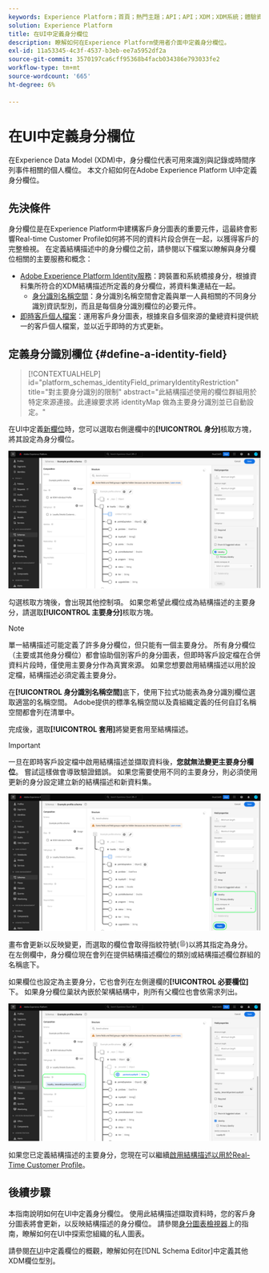 ```yaml
---
keywords: Experience Platform；首頁；熱門主題；API；API；XDM；XDM系統；體驗資料模型；資料模型；ui；工作區；身分；欄位；
solution: Experience Platform
title: 在UI中定義身分欄位
description: 瞭解如何在Experience Platform使用者介面中定義身分欄位。
exl-id: 11a53345-4c3f-4537-b3eb-ee7a5952df2a
source-git-commit: 3570197ca6cff95368b4facb034386e793033fe2
workflow-type: tm+mt
source-wordcount: '665'
ht-degree: 6%

---
```


# 在UI中定義身分欄位

在Experience Data Model (XDM)中，身分欄位代表可用來識別與記錄或時間序列事件相關的個人欄位。 本文介紹如何在Adobe Experience Platform UI中定義身分欄位。

## 先決條件

身分欄位是在Experience Platform中建構客戶身分圖表的重要元件，這最終會影響Real-time Customer Profile如何將不同的資料片段合併在一起，以獲得客戶的完整檢視。 在定義結構描述中的身分欄位之前，請參閱以下檔案以瞭解與身分欄位相關的主要服務和概念：

* [Adobe Experience Platform Identity服務](../../../identity-service/home.md)：跨裝置和系統橋接身分，根據資料集所符合的XDM結構描述所定義的身分欄位，將資料集連結在一起。
   * [身分識別名稱空間](../../../identity-service/features/namespaces.md)：身分識別名稱空間會定義與單一人員相關的不同身分識別資訊型別，而且是每個身分識別欄位的必要元件。
* [即時客戶個人檔案](../../../profile/home.md)：運用客戶身分圖表，根據來自多個來源的彙總資料提供統一的客戶個人檔案，並以近乎即時的方式更新。

## 定義身分識別欄位 {#define-a-identity-field}

>[!CONTEXTUALHELP]
>id="platform_schemas_identityField_primaryIdentityRestriction"
>title="對主要身分識別的限制"
>abstract="此結構描述使用的欄位群組用於特定來源連接。此連線要求將 identityMap 做為主要身分識別並已自動設定。"

在UI中定義[新欄位](./overview.md#define)時，您可以選取右側邊欄中的&#x200B;**[!UICONTROL 身分]**&#x200B;核取方塊，將其設定為身分欄位。

![](../../images/ui/fields/special/identity.png)

勾選核取方塊後，會出現其他控制項。 如果您希望此欄位成為結構描述的主要身分，請選取&#x200B;**[!UICONTROL 主要身分]**&#x200B;核取方塊。

>[!NOTE]
>
>單一結構描述可能定義了許多身分欄位，但只能有一個主要身分。 所有身分欄位（主要或其他身分欄位）都會協助個別客戶的身分圖表，但即時客戶設定檔在合併資料片段時，僅使用主要身分作為真實來源。 如果您想要啟用結構描述以用於設定檔，結構描述必須定義主要身分。

在&#x200B;**[!UICONTROL 身分識別名稱空間]**&#x200B;底下，使用下拉式功能表為身分識別欄位選取適當的名稱空間。 Adobe提供的標準名稱空間以及貴組織定義的任何自訂名稱空間都會列在清單中。

完成後，選取&#x200B;**[!UICONTROL 套用]**&#x200B;將變更套用至結構描述。

>[!IMPORTANT]
>
>一旦在即時客戶設定檔中啟用結構描述並擷取資料後，**您就無法變更主要身分欄位**。 嘗試這樣做會導致驗證錯誤。 如果您需要使用不同的主要身分，則必須使用更新的身分設定建立新的結構描述和新資料集。

![](../../images/ui/fields/special/identity-config.png)

畫布會更新以反映變更，而選取的欄位會取得指紋符號(![](/help/images/icons/identity-service.png))以將其指定為身分。 在左側欄中，身分欄位現在會列在提供結構描述欄位的類別或結構描述欄位群組的名稱底下。

如果欄位也設定為主要身分，它也會列在左側邊欄的&#x200B;**[!UICONTROL 必要欄位]**&#x200B;下。 如果身分欄位巢狀內嵌於架構結構中，則所有父欄位也會依需求列出。

![](../../images/ui/fields/special/identity-applied.png)

如果您已定義結構描述的主要身分，您現在可以繼續[啟用結構描述以用於Real-Time Customer Profile](../resources/schemas.md#profile)。

## 後續步驟

本指南說明如何在UI中定義身分欄位。 使用此結構描述擷取資料時，您的客戶身分圖表將會更新，以反映結構描述的身分欄位。 請參閱[身分圖表檢視器](../../../identity-service/features/identity-graph-viewer.md)上的指南，瞭解如何在UI中探索您組織的私人圖表。

請參閱[在UI](./overview.md#special)中定義欄位的概觀，瞭解如何在[!DNL Schema Editor]中定義其他XDM欄位型別。

